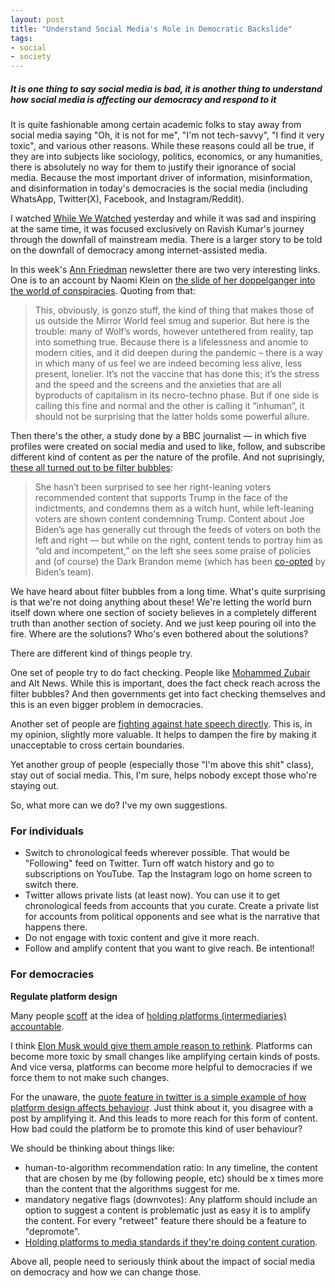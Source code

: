 ```yaml
---
layout: post
title: "Understand Social Media's Role in Democratic Backslide"
tags:
- social
- society
---
```


##### It is one thing to say social media is bad, it is another thing to understand how social media is affecting our democracy and respond to it #####

It is quite fashionable among certain academic folks to stay away from social media saying "Oh, it is not for me", "I'm not tech-savvy", "I find it very toxic", and various other reasons. While these reasons could all be true, if they are into subjects like sociology, politics, economics, or any humanities, there is absolutely no way for them to justify their ignorance of social media. Because the most important driver of information, misinformation, and disinformation in today's democracies is the social media (including WhatsApp, Twitter(X), Facebook, and Instagram/Reddit).

I watched [While We Watched](https://www.pbs.org/video/while-we-watched-bioa1c/) yesterday and while it was sad and inspiring at the same time, it was focused exclusively on Ravish Kumar's journey through the downfall of mainstream media. There is a larger story to be told on the downfall of democracy among internet-assisted media.

In this week's [Ann Friedman](https://www.annfriedman.com/) newsletter there are two very interesting links. One is to an account by Naomi Klein on [the slide of her doppelganger into the world of conspiracies](https://www.theguardian.com/books/2023/aug/26/naomi-klein-naomi-wolf-conspiracy-theories). Quoting from that:

> This, obviously, is gonzo stuff, the kind of thing that makes those of us outside the Mirror World feel smug and superior. But here is the trouble: many of Wolf’s words, however untethered from reality, tap into something true. Because there is a lifelessness and anomie to modern cities, and it did deepen during the pandemic – there is a way in which many of us feel we are indeed becoming less alive, less present, lonelier. It’s not the vaccine that has done this; it’s the stress and the speed and the screens and the anxieties that are all byproducts of capitalism in its necro-techno phase. But if one side is calling this fine and normal and the other is calling it “inhuman”, it should not be surprising that the latter holds some powerful allure.

Then there's the other, a study done by a BBC journalist — in which five profiles were created on social media and used to like, follow, and subscribe different kind of content as per the nature of the profile. And not suprisingly, [these all turned out to be filter bubbles](https://www.niemanlab.org/2023/08/with-five-old-phones-and-some-pew-data-the-bbcs-marianna-spring-monitors-social-media-from-the-inside/):
> She hasn’t been surprised to see her right-leaning voters recommended content that supports Trump in the face of the indictments, and condemns them as a witch hunt, while left-leaning voters are shown content condemning Trump. Content about Joe Biden’s age has generally cut through the feeds of voters on both the left and right — but while on the right, content tends to portray him as “old and incompetent,” on the left she sees some praise of policies and (of course) the Dark Brandon meme (which has been [co-opted](https://twitter.com/POTUS/status/1652739499426824194?lang=en) by Biden’s team).

We have heard about filter bubbles from a long time. What's quite surprising is that we're not doing anything about these! We're letting the world burn itself down where one section of society believes in a completely different truth than another section of society. And we just keep pouring oil into the fire. Where are the solutions? Who's even bothered about the solutions?

There are different kind of things people try.

One set of people try to do fact checking. People like [Mohammed Zubair](https://twitter.com/asdofindia/status/1699070182294221146) and Alt News. While this is important, does the fact check reach across the filter bubbles? And then governments get into fact checking themselves and this is an even bigger problem in democracies.

Another set of people are [fighting against hate speech directly](https://hatespeechbeda.wordpress.com/). This is, in my opinion, slightly more valuable. It helps to dampen the fire by making it unacceptable to cross certain boundaries.

Yet another group of people (especially those "I'm above this shit" class), stay out of social media. This, I'm sure, helps nobody except those who're staying out.

So, what more can we do? I've my own suggestions.

### For individuals ###

* Switch to chronological feeds wherever possible. That would be "Following" feed on Twitter. Turn off watch history and go to subscriptions on YouTube. Tap the Instagram logo on home screen to switch there.
* Twitter allows private lists (at least now). You can use it to get chronological feeds from accounts that you curate. Create a private list for accounts from political opponents and see what is the narrative that happens there.
* Do not engage with toxic content and give it more reach.
* Follow and amplify content that you want to give reach. Be intentional!

### For democracies ###

**Regulate platform design**

Many people [scoff](https://asd.learnlearn.in/traceability-intermediary-liability/) at the idea of [holding platforms (intermediaries) accountable](https://asd.learnlearn.in/intermediary-liability/).

I think [Elon Musk would give them ample reason to rethink](https://www.latimes.com/business/technology/story/2023-04-27/hate-speech-twitter-surged-since-elon-musk-takeover). Platforms can become more toxic by small changes like amplifying certain kinds of posts. And vice versa, platforms can become more helpful to democracies if we force them to not make such changes.

For the unaware, the [quote feature in twitter is a simple example of how platform design affects behaviour](https://mastodon.social/@Gargron/99662106175542726). Just think about it, you disagree with a post by amplifying it. And this leads to more reach for this form of content. How bad could the platform be to promote this kind of user behaviour?

We should be thinking about things like: 
* human-to-algorithm recommendation ratio: In any timeline, the content that are chosen by me (by following people, etc) should be x times more than the content that the algorithms suggest for me.
* mandatory negative flags (downvotes): Any platform should include an option to suggest a content is problematic just as easy it is to amplify the content. For every "retweet" feature there should be a feature to "depromote".
* [Holding platforms to media standards if they're doing content curation](https://asd.learnlearn.in/intermediary-liability/).

Above all, people need to seriously think about the impact of social media on democracy and how we can change those.


